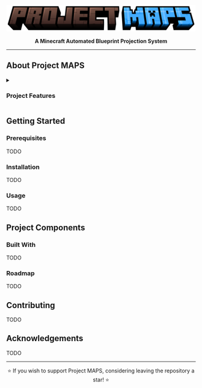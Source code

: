 <div align="center" markdown>

![Project Maps](assets/images/logo.png)

**A Minecraft Automated Blueprint Projection System**

----------------------------------------------------------------------------------------------------

</div>

## About Project MAPS

<details><summary><h3>Project Features</h3></summary>

- TODO

</details>

## Getting Started

### Prerequisites

TODO

### Installation

TODO

### Usage

TODO

## Project Components

### Built With

TODO

### Roadmap

TODO

## Contributing

TODO

## Acknowledgements

TODO

----------------------------------------------------------------------------------------------------

<!--Call To Action-->
<div align="center" markdown>

⭐ If you wish to support Project MAPS, considering leaving the repository a star! ⭐

</div>